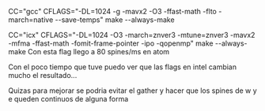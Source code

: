 CC="gcc" CFLAGS="-DL=1024 -g -mavx2 -O3 -ffast-math -flto -march=native --save-temps" make --always-make

CC="icx" CFLAGS="-DL=1024 -O3 -march=znver3 -mtune=znver3 -mavx2 -mfma -ffast-math -fomit-frame-pointer -ipo -qopenmp" make --always-make
Con esta flag llego a 80 spines/ms en atom

Con el poco tiempo que tuve puedo ver que las flags en intel cambian mucho el resultado...

Quizas para mejorar se podria evitar el gather y hacer que los spines de w y e queden continuos de alguna forma






